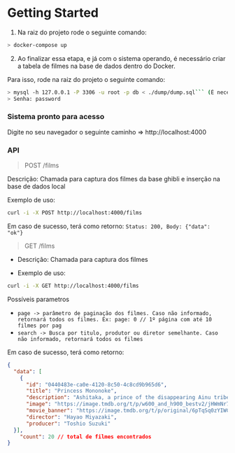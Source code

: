 # Getting Started

1. Na raiz do projeto rode o seguinte comando:

~~~bash 
> docker-compose up 
~~~

2. Ao finalizar essa etapa, e já com o sistema operando, é necessário criar a tabela de filmes na base de dados dentro do Docker.

Para isso, rode na raiz do projeto o seguinte comando: 

~~~bash
> mysql -h 127.0.0.1 -P 3306 -u root -p db < ./dump/dump.sql``` (É necessário ter o mysql client instalado na máquina)
> Senha: password 
~~~

### Sistema pronto para acesso
Digite no seu navegador o seguinte caminho =>  http://localhost:4000


### API

> POST /films

Descrição: Chamada para captura dos filmes da base ghibli e inserção na base de dados local

Exemplo de uso:
~~~bash
curl -i -X POST http://localhost:4000/films
~~~

Em caso de sucesso, terá como retorno:
```Status: 200, Body: {"data": "ok"} ```

> GET /films

* Descrição: Chamada para captura dos filmes

* Exemplo de uso:

~~~bash
curl -i -X GET http://localhost:4000/films
~~~

Possíveis parametros
* ```page -> parâmetro de paginação dos filmes. Caso não informado, retornará todos os filmes. Ex: page: 0 // 1º página com até 10 filmes por pag```
* ```search -> Busca por titulo, produtor ou diretor semelhante. Caso não informado, retornará todos os filmes```

Em caso de sucesso, terá como retorno:
~~~json 
{
  "data": [
    {
      "id": "0440483e-ca0e-4120-8c50-4c8cd9b965d6",
      "title": "Princess Mononoke",
      "description": "Ashitaka, a prince of the disappearing Ainu tribe, is cursed by a demonized boar god and must journey to the west to find a cure. Along the way, he encounters San, a young human woman fighting to protect the forest, and Lady Eboshi, who is trying to destroy it. Ashitaka must find a way to bring balance to this conflict.",
      "image": "https://image.tmdb.org/t/p/w600_and_h900_bestv2/jHWmNr7m544fJ8eItsfNk8fs2Ed.jpg",
      "movie_banner": "https://image.tmdb.org/t/p/original/6pTqSq0zYIWCsucJys8q5L92kUY.jpg",
      "director": "Hayao Miyazaki",
      "producer": "Toshio Suzuki"
  }],
    "count": 20 // total de filmes encontrados
}
~~~
